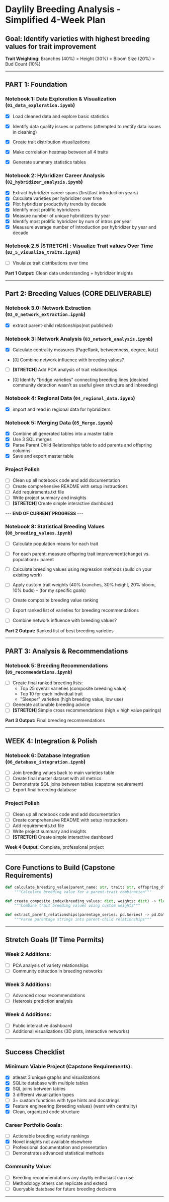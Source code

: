 # Daylily Breeding Analysis - Simplified 4-Week Plan

## Goal: Identify varieties with highest breeding values for trait improvement

**Trait Weighting:** Branches (40%) > Height (30%) > Bloom Size (20%) > Bud Count (10%)

---

## **PART 1: Foundation**

### Notebook 1: Data Exploration & Visualization (`01_data_exploration.ipynb`)

- [x] Load cleaned data and explore basic statistics
- [x] Identify data quality issues or patterns (attempted to rectify data issues in cleaning)
- [x] Create trait distribution visualizations
- [x] Make correlation heatmap between all 4 traits
- [X] Generate summary statistics tables


### Notebook 2: Hybridizer Career Analysis (`02_hybridizer_analysis.ipynb`)

- [x] Extract hybridizer career spans (first/last introduction years)
- [x] Calculate varieties per hybridizer over time
- [x] Plot hybridizer productivity trends by decade
- [x] Identify most prolific hybridizers
- [x] Measure number of unique hybridizers by year
- [x] Identify most prolific hybridizer by num of intros per year
- [x] Meausure average number of introduction per hybridizer by year and decade

### Notebook 2.5 **[STRETCH]** : Visualize Trait values Over Time (`02_5_visualize_traits.ipynb`)

- [ ] Visulaize trait distributions over time 

**Part 1 Output:** Clean data understanding + hybridizer insights


---

## **Part 2: Breeding Values (CORE DELIVERABLE)**

### Notebook 3.0: Network Extraction (`03_0_network_extraction.ipynb`)

- [x] extract parent-child relationships(not published)

### Notebook 3: Network Analysis (`03_network_analysis.ipynb`)

- [x] Calculate centrality measures (PageRank, betweenness, degree, katz)
- [0] Combine network influence with breeding values?
- [ ] **[STRETCH]** Add PCA analysis of trait relationships
- [0] Identify "bridge varieties" connecting breeding lines (decided community detection wasn't as useful given structure and inbreeding)

### Notebook 4: Regional Data (`04_regional_data.ipynb`)

- [x] import and read in regional data for hybridizers

### Notebook 5: Merging Data (`05_Merge.ipynb`)

- [x] Combine all generated tables into a master table
- [x] Use 3 SQL merges
- [x] Parse Parent Child Relationships table to add parents and offspring columns
- [x] Save and export master table 

### Project Polish

- [ ] Clean up all notebook code and add documentation
- [ ] Create comprehensive README with setup instructions
- [ ] Add requirements.txt file
- [ ] Write project summary and insights
- [ ] **[STRETCH]** Create simple interactive dashboard

--- **END OF CURRENT PROGRESS** ---

### Notebook 8: Statistical Breeding Values (`08_breeding_values.ipynb`)

- [ ] Calculate population means for each trait
- [ ] For each parent: measure offspring trait improvement(change) vs. population/+ parent
- [ ] Calculate breeding values using regression methods (build on your existing work)
- [ ] Apply custom trait weights (40% branches, 30% height, 20% bloom, 10% buds) - (for my specific goals)
- [ ] Create composite breeding value ranking
- [ ] Export ranked list of varieties for breeding recommendations
- [ ] Combine network influence with breeding values?


**Part 2 Output:** Ranked list of best breeding varieties

---

## **PART 3: Analysis & Recommendations**

### Notebook 5: Breeding Recommendations (`09_recommendations.ipynb`)

- [ ] Create final ranked breeding lists:
  - Top 25 overall varieties (composite breeding value)
  - Top 10 for each individual trait
  - "Sleeper" varieties (high breeding value, low use)
- [ ] Generate actionable breeding advice
- [ ] **[STRETCH]** Simple cross recommendations (high × high value pairings)

**Part 3 Output:** Final breeding recommendations

---

## **WEEK 4: Integration & Polish**

### Notebook 6: Database Integration (`06_database_integration.ipynb`)

- [ ] Join breeding values back to main varieties table
- [ ] Create final master dataset with all metrics
- [ ] Demonstrate SQL joins between tables (capstone requirement)
- [ ] Export final breeding database

### Project Polish

- [ ] Clean up all notebook code and add documentation
- [ ] Create comprehensive README with setup instructions
- [ ] Add requirements.txt file
- [ ] Write project summary and insights
- [ ] **[STRETCH]** Create simple interactive dashboard

**Week 4 Output:** Complete, professional project

---

## **Core Functions to Build (Capstone Requirements)**

```python
def calculate_breeding_value(parent_name: str, trait: str, offspring_df: pd.DataFrame) -> float:
    """Calculate breeding value for a parent-trait combination"""

def create_composite_index(breeding_values: dict, weights: dict) -> float:
    """Combine trait breeding values using custom weights"""

def extract_parent_relationships(parentage_series: pd.Series) -> pd.DataFrame:
    """Parse parentage strings into parent-child relationships"""
```

---

## **Stretch Goals (If Time Permits)**

### **Week 2 Additions:**
- [ ] PCA analysis of variety relationships
- [ ] Community detection in breeding networks

### **Week 3 Additions:**
- [ ] Advanced cross recommendations
- [ ] Heterosis prediction analysis

### **Week 4 Additions:**
- [ ] Public interactive dashboard
- [ ] Additional visualizations (3D plots, interactive networks)

---

## **Success Checklist**

### **Minimum Viable Project (Capstone Requirements):**
- [x] atleast 3 unique graphs and visualizations 
- [x] SQLite database with multiple tables 
- [x] SQL joins between tables
- [x] 3 different visualization types
- [ ] 3+ custom functions with type hints and docstrings
- [x] Feature engineering (breeding values) (went with centrality)
- [x] Clean, organized code structure

### **Career Portfolio Goals:**
- [ ] Actionable breeding variety rankings
- [x] Novel insights not available elsewhere
- [ ] Professional documentation and presentation
- [ ] Demonstrates advanced statistical methods

### **Community Value:**
- [ ] Breeding recommendations any daylily enthusiast can use
- [ ] Methodology others can replicate and extend
- [ ] Queryable database for future breeding decisions

---
